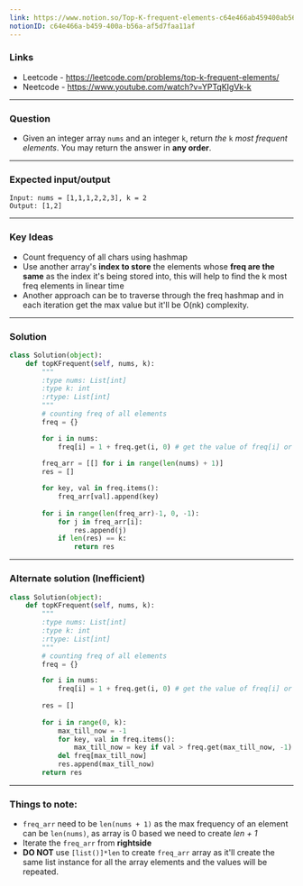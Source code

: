 ```yaml
---
link: https://www.notion.so/Top-K-frequent-elements-c64e466ab459400ab56aaf5d7faa11af
notionID: c64e466a-b459-400a-b56a-af5d7faa11af
---
```

### Links
- Leetcode -  <https://leetcode.com/problems/top-k-frequent-elements/>
- Neetcode - <https://www.youtube.com/watch?v=YPTqKIgVk-k>
---
### Question
-  Given an integer array `nums` and an integer `k`, return _the_ `k` _most frequent elements_. You may return the answer in **any order**.

---
### Expected input/output
```
Input: nums = [1,1,1,2,2,3], k = 2
Output: [1,2]
```
---
### Key Ideas
- Count frequency of all chars using hashmap
- Use another array's **index to store** the elements whose **freq are the same** as the index it's being stored into, this will help to find the k most freq elements in linear time
- Another approach can be to traverse through the freq hashmap and in each iteration get the max value but it'll be O(nk) complexity.
---
### Solution
```python
class Solution(object):
    def topKFrequent(self, nums, k):
        """
        :type nums: List[int]
        :type k: int
        :rtype: List[int]
        """
        # counting freq of all elements
        freq = {}

        for i in nums:
            freq[i] = 1 + freq.get(i, 0) # get the value of freq[i] or return 0
        
        freq_arr = [[] for i in range(len(nums) + 1)]
        res = []

        for key, val in freq.items():
            freq_arr[val].append(key)
        
        for i in range(len(freq_arr)-1, 0, -1):
            for j in freq_arr[i]:
                res.append(j)
            if len(res) == k:
                return res
```

---
### Alternate solution (Inefficient)
```python
class Solution(object):
    def topKFrequent(self, nums, k):
        """
        :type nums: List[int]
        :type k: int
        :rtype: List[int]
        """
        # counting freq of all elements
        freq = {}

        for i in nums:
            freq[i] = 1 + freq.get(i, 0) # get the value of freq[i] or return 0
        
        res = []
        
        for i in range(0, k):
            max_till_now = -1
            for key, val in freq.items():
                max_till_now = key if val > freq.get(max_till_now, -1) else max_till_now
            del freq[max_till_now]
            res.append(max_till_now)
        return res
```
---
### Things to note:
- `freq_arr` need to be `len(nums + 1)` as the max frequency of an element can be `len(nums)`, as array is 0 based we need to create _len + 1_
- Iterate the `freq_arr` from **rightside** 
- **DO NOT** use `[list()]*len` to create `freq_arr` array as it'll create the same list instance for all the array elements and the values will be repeated.